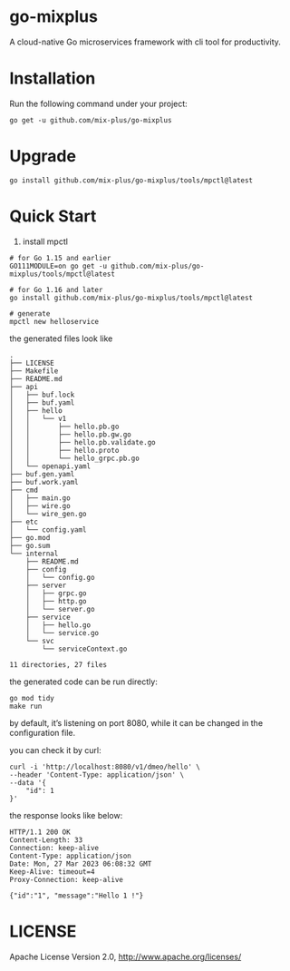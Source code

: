 # go-mixplus
A cloud-native Go microservices framework with cli tool for productivity.

# Installation
Run the following command under your project:

```
go get -u github.com/mix-plus/go-mixplus
```

# Upgrade

```
go install github.com/mix-plus/go-mixplus/tools/mpctl@latest
```

# Quick Start
1. install mpctl
```
# for Go 1.15 and earlier
GO111MODULE=on go get -u github.com/mix-plus/go-mixplus/tools/mpctl@latest

# for Go 1.16 and later
go install github.com/mix-plus/go-mixplus/tools/mpctl@latest

# generate 
mpctl new helloservice
```
the generated files look like

```
.
├── LICENSE
├── Makefile
├── README.md
├── api
│   ├── buf.lock
│   ├── buf.yaml
│   ├── hello
│   │   └── v1
│   │       ├── hello.pb.go
│   │       ├── hello.pb.gw.go
│   │       ├── hello.pb.validate.go
│   │       ├── hello.proto
│   │       └── hello_grpc.pb.go
│   └── openapi.yaml
├── buf.gen.yaml
├── buf.work.yaml
├── cmd
│   ├── main.go
│   ├── wire.go
│   └── wire_gen.go
├── etc
│   └── config.yaml
├── go.mod
├── go.sum
└── internal
    ├── README.md
    ├── config
    │   └── config.go
    ├── server
    │   ├── grpc.go
    │   ├── http.go
    │   └── server.go
    ├── service
    │   ├── hello.go
    │   └── service.go
    └── svc
        └── serviceContext.go

11 directories, 27 files
```

the generated code can be run directly:

```
go mod tidy
make run
```

by default, it’s listening on port 8080, while it can be changed in the configuration file.

you can check it by curl:

```
curl -i 'http://localhost:8080/v1/dmeo/hello' \
--header 'Content-Type: application/json' \
--data '{
    "id": 1
}'
```
the response looks like below:

```
HTTP/1.1 200 OK
Content-Length: 33
Connection: keep-alive
Content-Type: application/json
Date: Mon, 27 Mar 2023 06:08:32 GMT
Keep-Alive: timeout=4
Proxy-Connection: keep-alive

{"id":"1", "message":"Hello 1 !"}
```


# LICENSE
Apache License Version 2.0, http://www.apache.org/licenses/